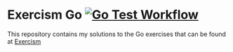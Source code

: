 # Exercism Go [![Go Test Workflow](https://github.com/ktunprasert/exercism-go/actions/workflows/go_test.yaml/badge.svg?branch=master&event=push)](https://github.com/ktunprasert/exercism-go/actions/workflows/go_test.yaml)

This repository contains my solutions to the Go exercises that can be found at [Exercism](https://exercism.org/tracks/go/exercises)

